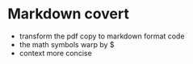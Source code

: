 # Markdown covert

- transform the pdf copy to markdown format code
- the math symbols warp by $
- context more concise
